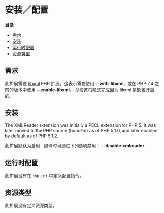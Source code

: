安装／配置
==========

**目录**

-   [需求](/xmlreader/setup.html#需求)
-   [安装](/xmlreader/setup.html#安装)
-   [运行时配置](/xmlreader/setup.html#运行时配置)
-   [资源类型](/xmlreader/setup.html#资源类型)

需求
----

此扩展需要 <a href="/book/libxml.html" class="link">libxml</a> PHP
扩展。这表示需要使用 **--with-libxml**，或在 PHP 7.4 之前的版本中使用
**--enable-libxml**， 尽管这将隐式完成因为 libxml 是缺省开启的。

安装
----

The XMLReader extension was initially a PECL extension for PHP 5. It was
later moved to the PHP source (bundled) as of PHP 5.1.0, and later
enabled by default as of PHP 5.1.2.

此扩展默认为启用，编译时可通过下列选项禁用： **--disable-xmlreader**

运行时配置
----------

此扩展没有在 `php.ini` 中定义配置指令。

资源类型
--------

此扩展没有定义资源类型。
